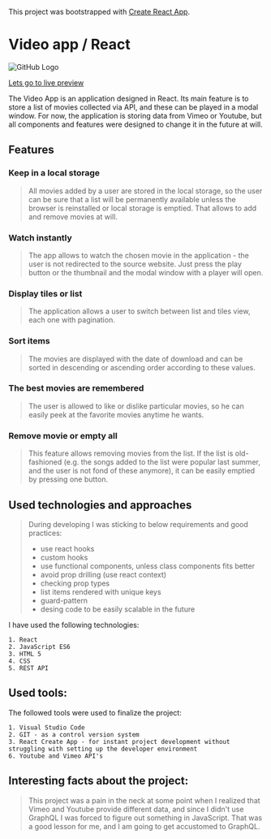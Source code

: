 This project was bootstrapped with [Create React App](https://github.com/facebook/create-react-app).
# Video app / React

![GitHub Logo](/images/app_demo.bmp)


[Lets go to live preview](https://pdoubleu.github.io/video_app_04_2021/)


The Video App is an application designed in React. Its main feature is to store a list of movies collected via API, and these can be played in a modal window. For now, the application is storing data from Vimeo or Youtube, but all components and features were designed to change it in the future at will.

## Features

### Keep in a local storage
> All movies added by a user are stored in the local storage, so the user can be sure that a list will be permanently available unless the browser is reinstalled or local storage is emptied. That allows to add and remove movies at will.

### Watch instantly
> The app allows to watch the chosen movie in the application - the user is not redirected to the source website. Just press the play button or the thumbnail and the modal window with a player will open.

### Display tiles or list
> The application allows a user to switch between list and tiles view, each one with pagination.

### Sort items
> The movies are displayed with the date of download and can be sorted in descending or ascending order according to these values.

### The best movies are remembered
> The user is allowed to like or dislike particular movies, so he can easily peek at the favorite movies anytime he wants.

### Remove movie or empty all
> This feature allows removing movies from the list. If the list is old-fashioned (e.g. the songs added to the list were popular last summer, and the user is not fond of these anymore), it can be easily emptied by pressing one button.

## Used technologies and approaches

> During developing I was sticking to below requirements and good practices:
> - use react hooks
> - custom hooks
> - use functional components, unless class components fits better
> - avoid prop drilling (use react context)
> - checking prop types
> - list items rendered with unique keys
> - guard-pattern
> - desing code to be easily scalable in the future

I have used the following technologies:

    1. React
    2. JavaScript ES6
    3. HTML 5
    4. CSS
    5. REST API


## Used tools:

The followed tools were used to finalize the project:

    1. Visual Studio Code
    2. GIT - as a control version system
    3. React Create App - for instant project development without struggling with setting up the developer environment
    6. Youtube and Vimeo API's
## Interesting facts about the project:

> This project was a pain in the neck at some point when I realized that Vimeo and Youtube provide different data, and since I didn't use GraphQL I was forced to figure out something in JavaScript. That was a good lesson for me, and I am going to get accustomed to GraphQL.

